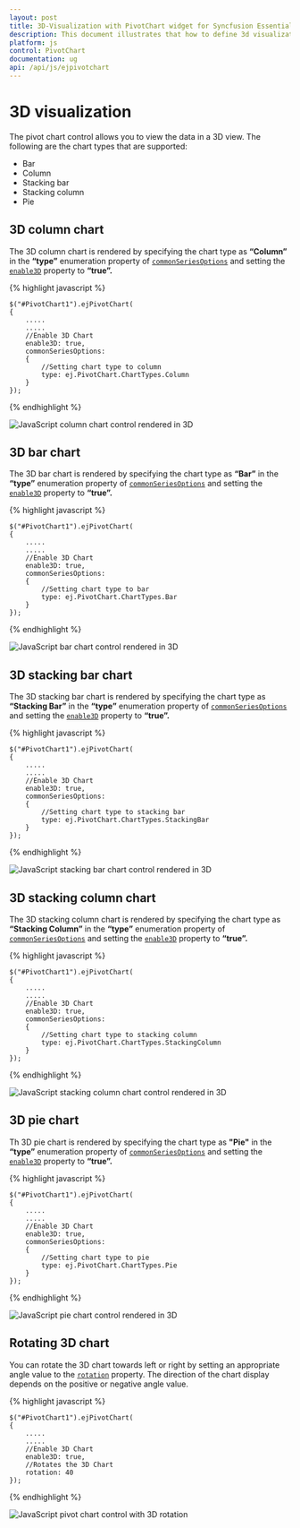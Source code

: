```yaml
---
layout: post
title: 3D-Visualization with PivotChart widget for Syncfusion Essential JS
description: This document illustrates that how to define 3d visualization and its types in JavaScript PivotChart control
platform: js
control: PivotChart
documentation: ug
api: /api/js/ejpivotchart
---
```


# 3D visualization

The pivot chart control allows you to view the data in a 3D view. The following are the chart types that are supported:

* Bar
* Column
* Stacking bar
* Stacking column
* Pie

## 3D column chart

The 3D column chart is rendered by specifying the chart type as **“Column”** in the **“type”** enumeration property of [`commonSeriesOptions`](/api/js/ejpivotchart#members:commonseriesoptions) and setting the [`enable3D`](/api/js/ejpivotchart#members:enable3d) property to **“true”.**

{% highlight javascript %}

    $("#PivotChart1").ejPivotChart(
    {
        .....
        .....
        //Enable 3D Chart
        enable3D: true,
        commonSeriesOptions:
        {
            //Setting chart type to column
            type: ej.PivotChart.ChartTypes.Column
        }
    });
{% endhighlight %}

![JavaScript column chart control rendered in 3D](3D-Visualization_images/ColumnChart3D.png)

## 3D bar chart

The 3D bar chart is rendered by specifying the chart type as **“Bar”** in the **“type”** enumeration property of [`commonSeriesOptions`](/api/js/ejpivotchart#members:commonseriesoptions) and setting the  [`enable3D`](/api/js/ejpivotchart#members:enable3d) property to **“true”.**

{% highlight javascript %}

    $("#PivotChart1").ejPivotChart(
    {
        .....
        .....
        //Enable 3D Chart
        enable3D: true,
        commonSeriesOptions:
        {
            //Setting chart type to bar
            type: ej.PivotChart.ChartTypes.Bar
        }
    });
{% endhighlight %}

![JavaScript bar chart control rendered in 3D](3D-Visualization_images/BarChart3D.png)

## 3D stacking bar chart
The 3D stacking bar chart is rendered by specifying the chart type as **“Stacking Bar”** in the **“type”** enumeration property of [`commonSeriesOptions`](/api/js/ejpivotchart#members:commonseriesoptions) and setting the [`enable3D`](/api/js/ejpivotchart#members:enable3d) property to **“true”.**

{% highlight javascript %}

    $("#PivotChart1").ejPivotChart(
    {
        .....
        .....
        //Enable 3D Chart
        enable3D: true,
        commonSeriesOptions:
        {
            //Setting chart type to stacking bar
            type: ej.PivotChart.ChartTypes.StackingBar
        }
    });
{% endhighlight %}

![JavaScript stacking bar chart control rendered in 3D](3D-Visualization_images/StackingBarChart3D.png)

## 3D stacking column chart
The 3D stacking column chart is rendered by specifying the chart type as **“Stacking Column”** in the **“type”** enumeration property of [`commonSeriesOptions`](/api/js/ejpivotchart#members:commonseriesoptions) and setting the [`enable3D`](/api/js/ejpivotchart#members:enable3d) property to **“true”.**

{% highlight javascript %}

    $("#PivotChart1").ejPivotChart(
    {
        .....
        .....
        //Enable 3D Chart
        enable3D: true,
        commonSeriesOptions:
        {
            //Setting chart type to stacking column
            type: ej.PivotChart.ChartTypes.StackingColumn
        }
    });
{% endhighlight %}

![JavaScript stacking column chart control rendered in 3D](3D-Visualization_images/StackingColumnChart3D.png)

## 3D pie chart
Th 3D pie chart is rendered by specifying the chart type as **"Pie"** in the **“type”** enumeration property of [`commonSeriesOptions`](/api/js/ejpivotchart#members:commonseriesoptions) and setting the [`enable3D`](/api/js/ejpivotchart#members:enable3d) property to **“true”.**

{% highlight javascript %}

    $("#PivotChart1").ejPivotChart(
    {
        .....
        .....
        //Enable 3D Chart
        enable3D: true,
        commonSeriesOptions:
        {
            //Setting chart type to pie
            type: ej.PivotChart.ChartTypes.Pie
        }
    });
{% endhighlight %}

![JavaScript pie chart control rendered in 3D](3D-Visualization_images/PieChart3D.png)

## Rotating 3D chart
You can rotate the 3D chart towards left or right by setting an appropriate angle value to the [`rotation`](/api/js/ejpivotchart#members:rotation) property. The direction of the chart display depends on the positive or negative angle value.

{% highlight javascript %}

    $("#PivotChart1").ejPivotChart(
    {
        .....
        .....
        //Enable 3D Chart
        enable3D: true,
        //Rotates the 3D Chart
        rotation: 40
    });

{% endhighlight %}

![JavaScript pivot chart control with 3D rotation](3D-Visualization_images/Rotating3DChart.png)